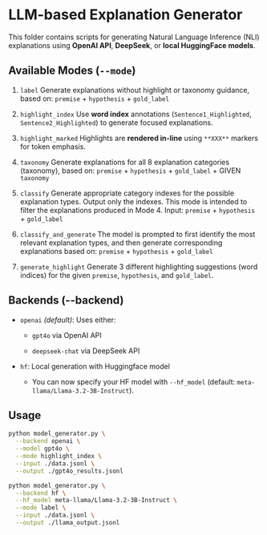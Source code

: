 # LLM-based Explanation Generator

This folder contains scripts for generating Natural Language Inference (NLI) explanations using **OpenAI API**, **DeepSeek**, or **local HuggingFace models**.

## Available Modes (`--mode`)

1. `label`
Generate explanations without highlight or taxonomy guidance, based on: `premise` + `hypothesis` + `gold_label`

2. `highlight_index`
Use **word index** annotations (`Sentence1_Highlighted`, `Sentence2_Highlighted`) to generate focused explanations.

3. `highlight_marked`
Highlights are **rendered in-line** using `**XXX**` markers for token emphasis.

4. `taxonomy`
Generate explanations for all 8 explanation categories (taxonomy),
based on: `premise` + `hypothesis` + `gold_label` + GIVEN `taxonomy`

5. `classify`
Generate appropriate category indexes for the possible explanation types. Output only the indexes. This mode is intended to filter the explanations produced in Mode 4. Input: `premise` + `hypothesis` + `gold_label`

6. `classify_and_generate`
The model is prompted to first identify the most relevant explanation types, and then generate corresponding explanations based on: `premise` + `hypothesis` + `gold_label`

7. `generate_highlight`
Generate 3 different highlighting suggestions (word indices) for the given `premise`, `hypothesis`, and `gold_label`.

## Backends (--backend)

- `openai` *(default)*: Uses either:

  - `gpt4o` via OpenAI API

  - `deepseek-chat` via DeepSeek API

- `hf`: Local generation with Huggingface model

  - You can now specify your HF model with `--hf_model` (default: `meta-llama/Llama-3.2-3B-Instruct`).

## Usage

```bash
python model_generator.py \
  --backend openai \
  --model gpt4o \
  --mode highlight_index \
  --input ./data.jsonl \
  --output ./gpt4o_results.jsonl
```

```bash
python model_generator.py \
  --backend hf \
  --hf_model meta-llama/Llama-3.2-3B-Instruct \
  --mode label \
  --input ./data.jsonl \
  --output ./llama_output.jsonl
```